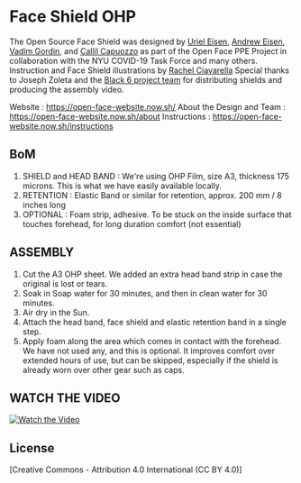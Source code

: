 # Face Shield OHP #

The Open Source Face Shield was designed by [Uriel Eisen](https://www.instagram.com/urieleisen/), [Andrew Eisen](https://www.linkedin.com/in/andrew-eisen-193a536/), [Vadim Gordin](https://www.linkedin.com/in/vadimgordin/), and [Callil Capuozzo](https://callil.com/) as part of the Open Face PPE Project in collaboration with the NYU COVID-19 Task Force and many others.
Instruction and Face Shield illustrations by [Rachel Ciavarella](http://www.rachelciavarella.com/)
Special thanks to Joseph Zoleta and the [Black 6 project team](https://black6project.org/) for distributing shields and producing the assembly video.

Website : https://open-face-website.now.sh/
About the Design and Team : https://open-face-website.now.sh/about
Instructions : https://open-face-website.now.sh/instructions

## BoM ##

1. SHIELD and HEAD BAND : We're using OHP Film, size A3, thickness 175 microns. This is what we have easily available locally.
2. RETENTION : Elastic Band or similar for retention, approx. 200 mm / 8 inches long
3. OPTIONAL : Foam strip, adhesive. To be stuck on the inside surface that touches forehead, for long duration comfort (not essential)


## ASSEMBLY ##

1. Cut the A3 OHP sheet. We added an extra head band strip in case the original is lost or tears.
2. Soak in Soap water for 30 minutes, and then in clean water for 30 minutes.
3. Air dry in the Sun.
4. Attach the head band, face shield and elastic retention band in a single step.
5. Apply foam along the area which comes in contact with the forehead. We have not used any, and this is optional. It improves comfort over extended hours of use, but can be skipped, especially if the shield is already worn over other gear such as caps.

## WATCH THE VIDEO
[![Watch the Video](https://i3.ytimg.com/vi/haZ7mYbM1eA/hqdefault.jpg)](https://www.youtube.com/watch?v=haZ7mYbM1eA)



License
-------
[Creative Commons - Attribution 4.0 International (CC BY 4.0)]

[CC BY 4.0]:https://creativecommons.org/licenses/by/4.0/

[Legal Code]: https://creativecommons.org/licenses/by/4.0/legalcode
